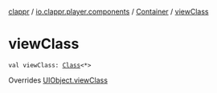 [clappr](../../index.md) / [io.clappr.player.components](../index.md) / [Container](index.md) / [viewClass](./view-class.md)

# viewClass

`val viewClass: `[`Class`](https://developer.android.com/reference/java/lang/Class.html)`<*>`

Overrides [UIObject.viewClass](../../io.clappr.player.base/-u-i-object/view-class.md)

